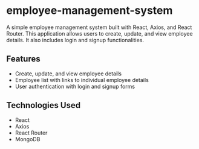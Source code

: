 # employee-management-system
A simple employee management system built with React, Axios, and React Router. This application allows users to create, update, and view employee details. It also includes login and signup functionalities.

## Features

- Create, update, and view employee details
- Employee list with links to individual employee details
- User authentication with login and signup forms

## Technologies Used

- React
- Axios
- React Router
- MongoDB
